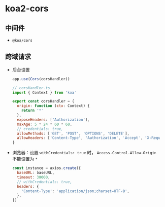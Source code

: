 # koa2-cors

## 中间件

*   `@koa/cors`

## 跨域请求

*   后台设置

    ```javascript
    app.use(Cors(corsHandler))
    ```

    ```javascript
    // corsHandler.ts
    import { Context } from 'koa'

    export const corsHandler = {
      origin: function (ctx: Context) {
        return '*'
      },
      exposeHeaders: ['Authorization'],
      maxAge: 5 * 24 * 60 * 60,
      // credentials: true,
      allowMethods: ['GET', 'POST', 'OPTIONS', 'DELETE'],
      allowHeaders: ['Content-Type', 'Authorization', 'Accept', 'X-Requested-With'],
    }
    ```

*   浏览器：设置 `withCredentials: true` 时， `Access-Control-Allow-Origin` 不能设置为 `*`

    ```javascript
    const instance = axios.create({
      baseURL: baseURL,
      timeout: 30000,
      // withCredentials: true,
      headers: {
        'Content-Type': 'application/json;charset=UTF-8',
      },
    })
    ```
